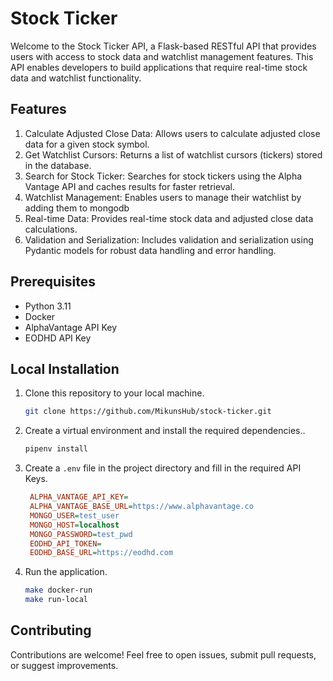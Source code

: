 # Stock Ticker

Welcome to the Stock Ticker API, a Flask-based RESTful API that provides users with access to stock data and watchlist management features. This API enables developers to build applications that require real-time stock data and watchlist functionality.

## Features

1. Calculate Adjusted Close Data: Allows users to calculate adjusted close data for a given stock symbol.
2. Get Watchlist Cursors: Returns a list of watchlist cursors (tickers) stored in the database.
3. Search for Stock Ticker: Searches for stock tickers using the Alpha Vantage API and caches results for faster retrieval.
4. Watchlist Management: Enables users to manage their watchlist by adding them to mongodb
5. Real-time Data: Provides real-time stock data and adjusted close data calculations.
6. Validation and Serialization: Includes validation and serialization using Pydantic models for robust data handling and error handling.


## Prerequisites

- Python 3.11
- Docker
- AlphaVantage API Key
- EODHD API Key

## Local Installation

1. Clone this repository to your local machine.
   
   ```bash
   git clone https://github.com/MikunsHub/stock-ticker.git
   ```

2. Create a virtual environment and install the required dependencies..
   
   ```bash
   pipenv install
   ```


3. Create a `.env` file in the project directory and fill in the required API Keys.

   ```ini
    ALPHA_VANTAGE_API_KEY=
    ALPHA_VANTAGE_BASE_URL=https://www.alphavantage.co
    MONGO_USER=test_user
    MONGO_HOST=localhost
    MONGO_PASSWORD=test_pwd
    EODHD_API_TOKEN=
    EODHD_BASE_URL=https://eodhd.com
   ```

4. Run the application.
   
   ```bash
   make docker-run
   make run-local
   ```

## Contributing

Contributions are welcome! Feel free to open issues, submit pull requests, or suggest improvements.



